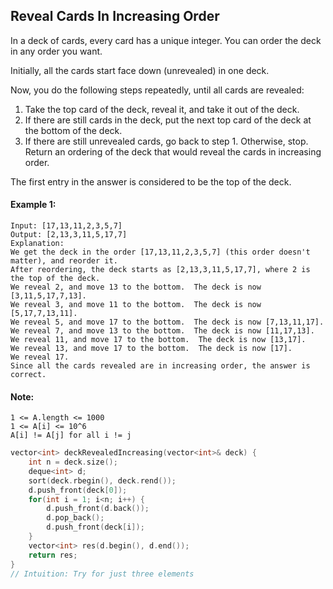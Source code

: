 ## Reveal Cards In Increasing Order

In a deck of cards, every card has a unique integer. You can order the deck in any order you want.

Initially, all the cards start face down (unrevealed) in one deck.

Now, you do the following steps repeatedly, until all cards are revealed:

1. Take the top card of the deck, reveal it, and take it out of the deck.
2. If there are still cards in the deck, put the next top card of the deck at the bottom of the deck.
3. If there are still unrevealed cards, go back to step 1. Otherwise, stop.
   Return an ordering of the deck that would reveal the cards in increasing order.

The first entry in the answer is considered to be the top of the deck.

#### Example 1:

```
Input: [17,13,11,2,3,5,7]
Output: [2,13,3,11,5,17,7]
Explanation:
We get the deck in the order [17,13,11,2,3,5,7] (this order doesn't matter), and reorder it.
After reordering, the deck starts as [2,13,3,11,5,17,7], where 2 is the top of the deck.
We reveal 2, and move 13 to the bottom.  The deck is now [3,11,5,17,7,13].
We reveal 3, and move 11 to the bottom.  The deck is now [5,17,7,13,11].
We reveal 5, and move 17 to the bottom.  The deck is now [7,13,11,17].
We reveal 7, and move 13 to the bottom.  The deck is now [11,17,13].
We reveal 11, and move 17 to the bottom.  The deck is now [13,17].
We reveal 13, and move 17 to the bottom.  The deck is now [17].
We reveal 17.
Since all the cards revealed are in increasing order, the answer is correct.
```

#### Note:

```
1 <= A.length <= 1000
1 <= A[i] <= 10^6
A[i] != A[j] for all i != j
```

```c++
vector<int> deckRevealedIncreasing(vector<int>& deck) {
    int n = deck.size();
    deque<int> d;
    sort(deck.rbegin(), deck.rend());
    d.push_front(deck[0]);
    for(int i = 1; i<n; i++) {
        d.push_front(d.back());
        d.pop_back();
        d.push_front(deck[i]);
    }
    vector<int> res(d.begin(), d.end());
    return res;
}
// Intuition: Try for just three elements
```
